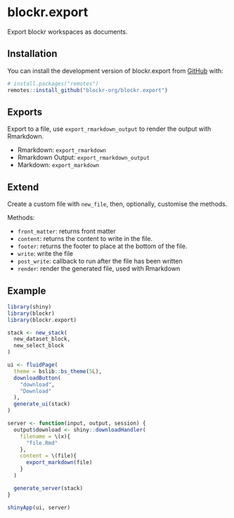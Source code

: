 <!-- badges: start -->
<!-- badges: end -->

# blockr.export

Export blockr workspaces as documents.

## Installation

You can install the development version of blockr.export from [GitHub](https://github.com/) with:

``` r
# install.packages("remotes")
remotes::install_github("blockr-org/blockr.export")
```

## Exports

Export to a file, use `export_rmarkdown_output` to render the 
output with Rmarkdown.

- Rmarkdown: `export_rmarkdown`
- Rmarkdown Output: `export_rmarkdown_output`
- Markdown: `export_markdown`

## Extend

Create a custom file with `new_file`, then, optionally,
customise the methods.

Methods:

- `front_matter`: returns front matter
- `content`: returns the content to write in the file.
- `footer`: returns the footer to place at the bottom of the file.
- `write`: write the file
- `post_write`: callback to run after the file has been written
- `render`: render the generated file, used with Rmarkdown

## Example

``` r
library(shiny)
library(blockr)
library(blockr.export)

stack <- new_stack(
  new_dataset_block,
  new_select_block
)

ui <- fluidPage(
  theme = bslib::bs_theme(5L),
  downloadButton(
    "download",
    "Download"
  ),
  generate_ui(stack)
)

server <- function(input, output, session) {
  output$download <- shiny::downloadHandler(
    filename = \(x){
      "file.Rmd"
    },
    content = \(file){
      export_markdown(file)
    }
  )

  generate_server(stack)
}

shinyApp(ui, server)
```
